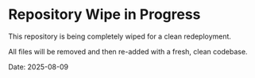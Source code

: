 # Repository Wipe in Progress

This repository is being completely wiped for a clean redeployment.

All files will be removed and then re-added with a fresh, clean codebase.

Date: 2025-08-09
